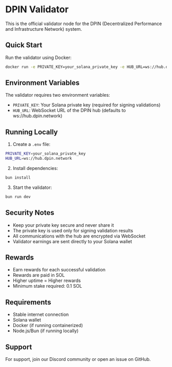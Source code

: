 # DPIN Validator

This is the official validator node for the DPIN (Decentralized Performance and Infrastructure Network) system.

## Quick Start

Run the validator using Docker:

```bash
docker run -e PRIVATE_KEY=your_solana_private_key -e HUB_URL=ws://hub.dpin.network dpinnetwork/validator
```

## Environment Variables

The validator requires two environment variables:

- `PRIVATE_KEY`: Your Solana private key (required for signing validations)
- `HUB_URL`: WebSocket URL of the DPIN hub (defaults to ws://hub.dpin.network)

## Running Locally

1. Create a `.env` file:

```bash
PRIVATE_KEY=your_solana_private_key
HUB_URL=ws://hub.dpin.network
```

2. Install dependencies:

```bash
bun install
```

3. Start the validator:

```bash
bun run dev
```

## Security Notes

- Keep your private key secure and never share it
- The private key is used only for signing validation results
- All communications with the hub are encrypted via WebSocket
- Validator earnings are sent directly to your Solana wallet

## Rewards

- Earn rewards for each successful validation
- Rewards are paid in SOL
- Higher uptime = Higher rewards
- Minimum stake required: 0.1 SOL

## Requirements

- Stable internet connection
- Solana wallet
- Docker (if running containerized)
- Node.js/Bun (if running locally)

## Support

For support, join our Discord community or open an issue on GitHub.
